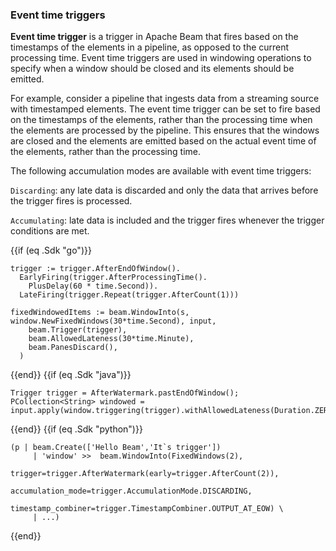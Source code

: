 <!--
Licensed under the Apache License, Version 2.0 (the "License");
you may not use this file except in compliance with the License.
You may obtain a copy of the License at

http://www.apache.org/licenses/LICENSE-2.0

Unless required by applicable law or agreed to in writing, software
distributed under the License is distributed on an "AS IS" BASIS,
WITHOUT WARRANTIES OR CONDITIONS OF ANY KIND, either express or implied.
See the License for the specific language governing permissions and
limitations under the License.
-->

### Event time triggers

**Event time trigger** is a trigger in Apache Beam that fires based on the timestamps of the elements in a pipeline, as opposed to the current processing time. Event time triggers are used in windowing operations to specify when a window should be closed and its elements should be emitted.

For example, consider a pipeline that ingests data from a streaming source with timestamped elements. The event time trigger can be set to fire based on the timestamps of the elements, rather than the processing time when the elements are processed by the pipeline. This ensures that the windows are closed and the elements are emitted based on the actual event time of the elements, rather than the processing time.

The following accumulation modes are available with event time triggers:

`Discarding`: any late data is discarded and only the data that arrives before the trigger fires is processed.

`Accumulating`: late data is included and the trigger fires whenever the trigger conditions are met.

{{if (eq .Sdk "go")}}
```
trigger := trigger.AfterEndOfWindow().
  EarlyFiring(trigger.AfterProcessingTime().
    PlusDelay(60 * time.Second)).
  LateFiring(trigger.Repeat(trigger.AfterCount(1)))

fixedWindowedItems := beam.WindowInto(s, window.NewFixedWindows(30*time.Second), input,
    beam.Trigger(trigger),
    beam.AllowedLateness(30*time.Minute),
    beam.PanesDiscard(),
  )
```
{{end}}
{{if (eq .Sdk "java")}}
```
Trigger trigger = AfterWatermark.pastEndOfWindow();
PCollection<String> windowed = input.apply(window.triggering(trigger).withAllowedLateness(Duration.ZERO).discardingFiredPanes());
```
{{end}}
{{if (eq .Sdk "python")}}
```
(p | beam.Create(['Hello Beam','It`s trigger'])
     | 'window' >>  beam.WindowInto(FixedWindows(2),
                                                trigger=trigger.AfterWatermark(early=trigger.AfterCount(2)),
                                                accumulation_mode=trigger.AccumulationMode.DISCARDING,
                                                timestamp_combiner=trigger.TimestampCombiner.OUTPUT_AT_EOW) \
     | ...)
```
{{end}}